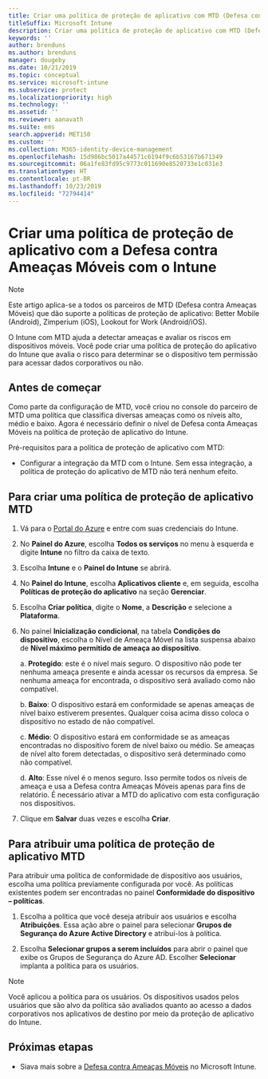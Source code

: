 ```yaml
---
title: Criar uma política de proteção de aplicativo com MTD (Defesa contra Ameaças Móveis) com o Intune
titleSuffix: Microsoft Intune
description: Criar uma política de proteção de aplicativo com MTD (Defesa contra Ameaças Móveis) com o Microsoft Intune.
keywords: ''
author: brenduns
ms.author: brenduns
manager: dougeby
ms.date: 10/21/2019
ms.topic: conceptual
ms.service: microsoft-intune
ms.subservice: protect
ms.localizationpriority: high
ms.technology: ''
ms.assetid: ''
ms.reviewer: aanavath
ms.suite: ems
search.appverid: MET150
ms.custom: ''
ms.collection: M365-identity-device-management
ms.openlocfilehash: 15d986bc5017a44571c6194f9c6b53167b671349
ms.sourcegitcommit: 06a1fe83fd95c9773c011690e8520733e1c031e3
ms.translationtype: HT
ms.contentlocale: pt-BR
ms.lasthandoff: 10/23/2019
ms.locfileid: "72794414"
---
```

# <a name="create-mobile-threat-defense-app-protection-policy-with-intune"></a>Criar uma política de proteção de aplicativo com a Defesa contra Ameaças Móveis com o Intune

> [!NOTE] 
> Este artigo aplica-se a todos os parceiros de MTD (Defesa contra Ameaças Móveis) que dão suporte a políticas de proteção de aplicativo: Better Mobile (Android), Zimperium (iOS), Lookout for Work (Android/iOS).

O Intune com MTD ajuda a detectar ameaças e avaliar os riscos em dispositivos móveis. Você pode criar uma política de proteção do aplicativo do Intune que avalia o risco para determinar se o dispositivo tem permissão para acessar dados corporativos ou não. 

## <a name="before-you-begin"></a>Antes de começar

Como parte da configuração de MTD, você criou no console do parceiro de MTD uma política que classifica diversas ameaças como os níveis alto, médio e baixo. Agora é necessário definir o nível de Defesa conta Ameaças Móveis na política de proteção de aplicativo do Intune.

Pré-requisitos para a política de proteção de aplicativo com MTD:

- Configurar a integração da MTD com o Intune. Sem essa integração, a política de proteção do aplicativo de MTD não terá nenhum efeito.

## <a name="to-create-an-mtd-app-protection-policy"></a>Para criar uma política de proteção de aplicativo MTD

1. Vá para o [Portal do Azure](https://portal.azure.com/) e entre com suas credenciais do Intune.

2. No **Painel do Azure**, escolha **Todos os serviços** no menu à esquerda e digite **Intune** no filtro da caixa de texto.

3. Escolha **Intune** e o **Painel do Intune** se abrirá.

4. No **Painel do Intune**, escolha **Aplicativos cliente** e, em seguida, escolha **Políticas de proteção do aplicativo** na seção **Gerenciar**.

5. Escolha **Criar política**, digite o **Nome**, a **Descrição** e selecione a **Plataforma**. 

6. No painel **Inicialização condicional**, na tabela **Condições do dispositivo**, escolha o Nível de Ameaça Móvel na lista suspensa abaixo de **Nível máximo permitido de ameaça ao dispositivo**.

    a.  **Protegido**: este é o nível mais seguro. O dispositivo não pode ter nenhuma ameaça presente e ainda acessar os recursos da empresa. Se nenhuma ameaça for encontrada, o dispositivo será avaliado como não compatível.

    b.  **Baixo**: O dispositivo estará em conformidade se apenas ameaças de nível baixo estiverem presentes. Qualquer coisa acima disso coloca o dispositivo no estado de não compatível.

    c.  **Médio**: O dispositivo estará em conformidade se as ameaças encontradas no dispositivo forem de nível baixo ou médio. Se ameaças de nível alto forem detectadas, o dispositivo será determinado como não compatível.

    d.  **Alto**: Esse nível é o menos seguro. Isso permite todos os níveis de ameaça e usa a Defesa contra Ameaças Móveis apenas para fins de relatório. É necessário ativar a MTD do aplicativo com esta configuração nos dispositivos.

7. Clique em **Salvar** duas vezes e escolha **Criar**.

## <a name="to-assign-an-mtd-app-protection-policy"></a>Para atribuir uma política de proteção de aplicativo MTD

Para atribuir uma política de conformidade de dispositivo aos usuários, escolha uma política previamente configurada por você. As políticas existentes podem ser encontradas no painel **Conformidade do dispositivo – políticas**.

1. Escolha a política que você deseja atribuir aos usuários e escolha **Atribuições**. Essa ação abre o painel para selecionar **Grupos de Segurança do Azure Active Directory** e atribuí-los à política.

2. Escolha **Selecionar grupos a serem incluídos** para abrir o painel que exibe os Grupos de Segurança do Azure AD. Escolher **Selecionar** implanta a política para os usuários.

> [!NOTE] 
> Você aplicou a política para os usuários. Os dispositivos usados pelos usuários que são alvo da política são avaliados quanto ao acesso a dados corporativos nos aplicativos de destino por meio da proteção de aplicativo do Intune.

## <a name="next-steps"></a>Próximas etapas  

- Siava mais sobre a [Defesa contra Ameaças Móveis](~/protect/mobile-threat-defense.md) no Microsoft Intune.
